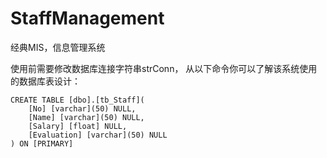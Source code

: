 # StaffManagement
经典MIS，信息管理系统

使用前需要修改数据库连接字符串strConn，
从以下命令你可以了解该系统使用的数据库表设计：

<pre><code>CREATE TABLE [dbo].[tb_Staff](
	[No] [varchar](50) NULL,
	[Name] [varchar](50) NULL,
	[Salary] [float] NULL,
	[Evaluation] [varchar](50) NULL
) ON [PRIMARY]
</code></pre>

